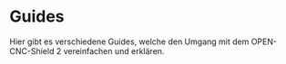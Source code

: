 # Guides

Hier gibt es verschiedene Guides, welche den Umgang mit dem OPEN-CNC-Shield 2 vereinfachen und erklären.
